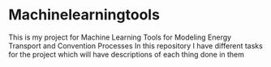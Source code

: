 # Machinelearningtools
This is my project for Machine Learning Tools for Modeling Energy Transport and Convention Processes
In this repository I have different tasks for the project which will have descriptions of each thing done in them
